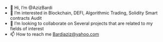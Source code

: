 - 👋 Hi, I’m @AzizBardi
- 👀 I’m interested in Blockchain, DEFI, Algorithmic Trading, Solidity Smart contracts Audit
- 💞️ I’m looking to collaborate on Several projects that are related to my fields of interest
- 📫 How to reach me Bardiaziz@yahoo.com  


<!---
AzizBardi/AzizBardi is a ✨ special ✨ repository because its `README.md` (this file) appears on your GitHub profile.
You can click the Preview link to take a look at your changes.
--->
